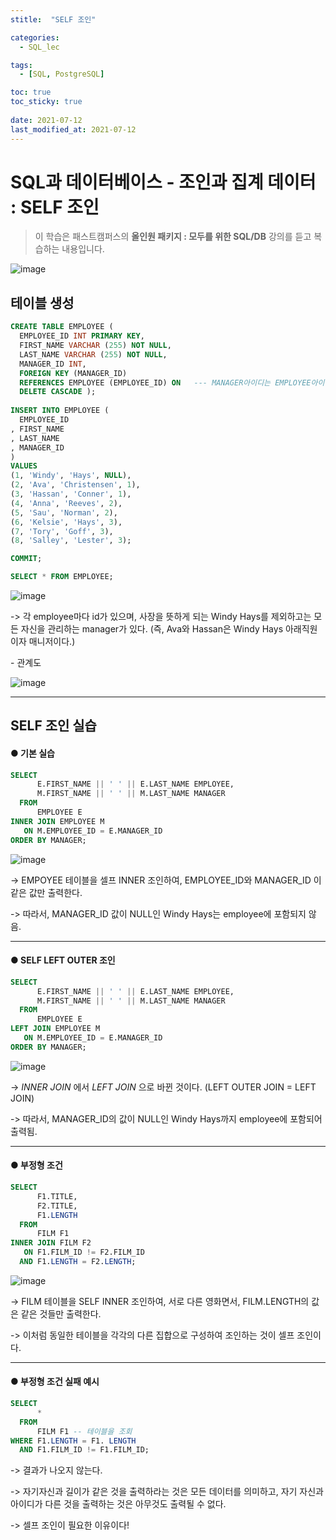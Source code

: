 ```yaml
---
stitle:  "SELF 조인"

categories:
  - SQL_lec

tags:
  - [SQL, PostgreSQL]

toc: true
toc_sticky: true
 
date: 2021-07-12
last_modified_at: 2021-07-12
---
```


# SQL과 데이터베이스 - 조인과 집계 데이터 : SELF 조인



> 이 학습은 패스트캠퍼스의 **올인원 패키지 : 모두를 위한 SQL/DB** 강의를 듣고 복습하는 내용입니다.



![image](https://user-images.githubusercontent.com/80219821/125218113-32b10f80-e2fd-11eb-873b-4f0cda0cd50a.png)

## 테이블 생성


```sql
CREATE TABLE EMPLOYEE ( 
  EMPLOYEE_ID INT PRIMARY KEY,
  FIRST_NAME VARCHAR (255) NOT NULL,
  LAST_NAME VARCHAR (255) NOT NULL,
  MANAGER_ID INT,
  FOREIGN KEY (MANAGER_ID) 
  REFERENCES EMPLOYEE (EMPLOYEE_ID) ON   --- MANAGER아이디는 EMPLOYEE아이디에 반드시 포함되어야 된다는 뜻(참조관계)
  DELETE CASCADE );
  
INSERT INTO EMPLOYEE (
  EMPLOYEE_ID
, FIRST_NAME
, LAST_NAME
, MANAGER_ID
)
VALUES
(1, 'Windy', 'Hays', NULL),
(2, 'Ava', 'Christensen', 1),
(3, 'Hassan', 'Conner', 1),
(4, 'Anna', 'Reeves', 2),
(5, 'Sau', 'Norman', 2),
(6, 'Kelsie', 'Hays', 3),
(7, 'Tory', 'Goff', 3),
(8, 'Salley', 'Lester', 3);

COMMIT;

SELECT * FROM EMPLOYEE;
```

![image](https://user-images.githubusercontent.com/80219821/125218398-ddc1c900-e2fd-11eb-8864-b3630b1c75c4.png)



-> 각 employee마다 id가 있으며, 사장을 뜻하게 되는 Windy Hays를 제외하고는 모든 자신을 관리하는 manager가 있다. (즉, Ava와 Hassan은 Windy Hays 아래직원이자 매니저이다.)



\- 관계도

![image](https://user-images.githubusercontent.com/80219821/125219579-f3d08900-e2ff-11eb-99ba-70dbd023cf0d.png)



---



## SELF 조인 실습



#### ● 기본 실습

```sql
SELECT
	  E.FIRST_NAME || ' ' || E.LAST_NAME EMPLOYEE,
	  M.FIRST_NAME || ' ' || M.LAST_NAME MANAGER
  FROM
	  EMPLOYEE E
INNER JOIN EMPLOYEE M 
   ON M.EMPLOYEE_ID = E.MANAGER_ID
ORDER BY MANAGER;
```

![image](https://user-images.githubusercontent.com/80219821/125220567-f03e0180-e301-11eb-830d-704c2c6234b2.png)



-> EMPOYEE 테이블을 셀프 INNER 조인하여, EMPLOYEE_ID와 MANAGER_ID 이 같은 값만 출력한다.

-> 따라서, MANAGER_ID 값이 NULL인 Windy Hays는 employee에 포함되지 않음.



---



#### ● SELF LEFT OUTER 조인

```sql
SELECT
	  E.FIRST_NAME || ' ' || E.LAST_NAME EMPLOYEE,
	  M.FIRST_NAME || ' ' || M.LAST_NAME MANAGER
  FROM
	  EMPLOYEE E
LEFT JOIN EMPLOYEE M 
   ON M.EMPLOYEE_ID = E.MANAGER_ID
ORDER BY MANAGER;
```

![image](https://user-images.githubusercontent.com/80219821/125220612-fdf38700-e301-11eb-8c9c-fdf76f1ada84.png)



->  *INNER JOIN* 에서 *LEFT JOIN* 으로 바뀐 것이다. (LEFT OUTER JOIN = LEFT JOIN)

-> 따라서, MANAGER_ID의 값이 NULL인 Windy Hays까지 employee에 포함되어 출력됨.



---



#### ● 부정형 조건

```sql
SELECT
	  F1.TITLE,
	  F2.TITLE,
	  F1.LENGTH
  FROM
	  FILM F1
INNER JOIN FILM F2 
   ON F1.FILM_ID != F2.FILM_ID
  AND F1.LENGTH = F2.LENGTH;
```

![image](https://user-images.githubusercontent.com/80219821/125220960-6fcbd080-e302-11eb-8637-731be2f424c1.png)

-> FILM 테이블을 SELF INNER 조인하여, 서로 다른 영화면서, FILM.LENGTH의 값은 같은 것들만 출력한다.

-> 이처럼 동일한 테이블을 각각의 다른 집합으로 구성하여 조인하는 것이 셀프 조인이다.



---



#### ● 부정형 조건 실패 예시

```sql
SELECT
	  *
  FROM
	  FILM F1 -- 테이블을 조회
WHERE F1.LENGTH = F1. LENGTH
  AND F1.FILM_ID != F1.FILM_ID;
```

-> 결과가 나오지 않는다.

-> 자기자신과 길이가 같은 것을 출력하라는 것은 모든 데이터를 의미하고, 자기 자신과 아이디가 다른 것을 출력하는 것은 아무것도 출력될 수 없다.

-> 셀프 조인이 필요한 이유이다!





